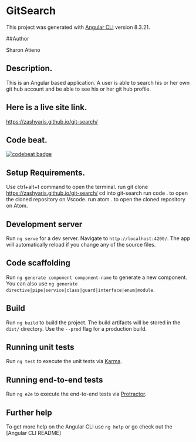 # GitSearch

This project was generated with [Angular CLI](https://github.com/angular/angular-cli) version 8.3.21.

##Author

Sharon Atieno

## Description.

This is an Angular based application. A user is able to search his or her own git hub account and be able to see his or her git hub profile. 

## Here is a live site link.
https://zashyaris.github.io/git-search/

## Code beat.
[![codebeat badge](https://codebeat.co/badges/6c7423c8-c203-44bf-b132-ae53ca2e9340)](https://codebeat.co/projects/github-com-zashyaris-git-search-master)

## Setup Requirements.

Use ctrl+alt+t command to open the terminal. run git clone https://zashyaris.github.io/git-search/
 cd into git-search run code . to open the cloned repository on Vscode. run atom . to open the cloned repository on Atom.

## Development server

Run `ng serve` for a dev server. Navigate to `http://localhost:4200/`. The app will automatically reload if you change any of the source files.

## Code scaffolding

Run `ng generate component component-name` to generate a new component. You can also use `ng generate directive|pipe|service|class|guard|interface|enum|module`.

## Build

Run `ng build` to build the project. The build artifacts will be stored in the `dist/` directory. Use the `--prod` flag for a production build.

## Running unit tests

Run `ng test` to execute the unit tests via [Karma](https://karma-runner.github.io).

## Running end-to-end tests

Run `ng e2e` to execute the end-to-end tests via [Protractor](http://www.protractortest.org/).

## Further help

To get more help on the Angular CLI use `ng help` or go check out the [Angular CLI README]
